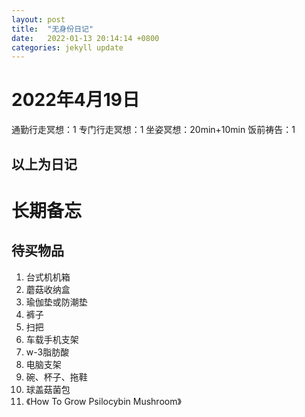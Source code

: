 ```yaml
---
layout: post
title:  "无身份日记"
date:   2022-01-13 20:14:14 +0800
categories: jekyll update
---
```


# 2022年4月19日

通勤行走冥想：1
专门行走冥想：1
坐姿冥想：20min+10min
饭前祷告：1



以上为日记
---
# 长期备忘

## 待买物品
1. 台式机机箱
1. 蘑菇收纳盒
1. 瑜伽垫或防潮垫
1. 裤子
1. 扫把
1. 车载手机支架
1. w-3脂肪酸
1. 电脑支架
1. 碗、杯子、拖鞋
1. 球盖菇菌包
1. 《How To Grow Psilocybin Mushroom》
